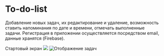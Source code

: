 # To-do-list
Добавление новых задач, их редактирование и удаление, возможность ставить напоминания по дате и времени, отмечать выполненные задачи. Регистрация в приложении осуществляется посредством email, данные хранятся (Firebase).

Стартовый экран
![](https://user-images.githubusercontent.com/63901279/122278337-775cad00-ceef-11eb-8fb4-27c0d4f86dc8.png) ![Отображение задач](https://user-images.githubusercontent.com/63901279/122278632-cc002800-ceef-11eb-8249-f630687ae82f.png)



